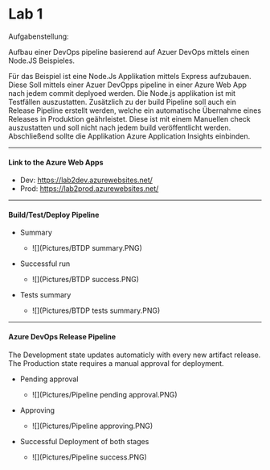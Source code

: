 # Lab 1

Aufgabenstellung:

Aufbau einer DevOps pipeline basierend auf Azuer DevOps mittels einen Node.JS Beispieles. 

Für das Beispiel ist eine Node.Js Applikation mittels Express aufzubauen. Diese Soll mittels einer Azuer DevOpps pipeline in einer Azure Web App nach jedem commit deplyoed werden.  Die Node.js applikation ist mit Testfällen auszustatten. Zusätzlich zu der build Pipeline soll auch ein Release Pipeline erstellt werden, welche ein automatische Übernahme eines Releases in Produktion geährleistet. Diese ist mit einem Manuellen check auszustatten und soll nicht nach jedem build veröffentlicht werden.  Abschließend sollte die Applikation Azure Application Insights einbinden. 
    
---


#### Link to the Azure Web Apps
* Dev: https://lab2dev.azurewebsites.net/
* Prod: https://lab2prod.azurewebsites.net/
---

#### Build/Test/Deploy Pipeline

* Summary
  * ![](Pictures/BTDP summary.PNG)
  
* Successful run
  * ![](Pictures/BTDP success.PNG)

* Tests summary
  * ![](Pictures/BTDP tests summary.PNG)
  
--- 

#### Azure DevOps Release Pipeline

The Development state updates automaticly with every new artifact release. The Production state requires a manual approval for deployment.

* Pending approval
  * ![](Pictures/Pipeline pending approval.PNG)

* Approving
  * ![](Pictures/Pipeline approving.PNG)
  
* Successful Deployment of both stages
  * ![](Pictures/Pipeline success.PNG)
